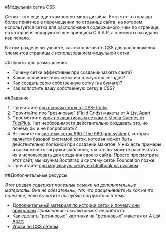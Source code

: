 #Модульная сетка CSS

Сетки - это еще один компонент мира дизайна. Есть что-то гораздо более приятное в перемещении по странице сайта, на котором используется сетка для расположения содержимого, чем по странице, на которой игнорируются все принципы C.R.A.P, а элементы накиданы как попало.

В этом разделе вы узнаете, как использовать CSS для расположения элементов страницы с использованием модульной сетки.

##Пункты для размышления

* Почему сетки эффективны при создании макета сайта?
* Какие основные типы сеток используются сегодня?
* Как создать свою собственную сетку (на бумаге)?
* Как воплотить вашу собственную сетку в CSS?

##Задание

1. Прочитайте [про основы сеток от CSS-Tricks](http://css-tricks.com/dont-overthink-it-grids/)
2. Прочитайте [про "резиновые" (Fluid Grids) макеты от A List Apart](http://alistapart.com/article/fluidgrids)
3. Просмотрите [урок по адаптивным сеткам с Media Queries от TutsPlus](http://webdesign.tutsplus.com/tutorials/a-basic-responsive-grid-plus-handy-css3-media-query-reporter--webdesign-5121). Нет необходимости действительно создавать это, но почему бы и не попробовать?
4. Взгляните на [систему сеток 960 (The 960 grid system)](http://960.gs/), которая является базовой системой сеток, которая может быть действительно полезной при создании макетов. У них есть примеры и возможность загрузки шаблонов, так что вы можете распечатать их и использовать для создания своего сайта. Просто просмотрите этот сайт, мы изучим Bootstrap и систему сеток Foundation позже.
5. Прочитайте [про модульную сетку на htmlbook на русском](http://htmlbook.ru/content/modulnaya-setka)

##Дополнительные ресурсы

_Этот раздел содержит полезные ссылки на дополнительные материалы. Они не обязательны, так что расценивайте их как нечто полезное, если вы хотите поглубже погрузиться в тему._

* [Дополнительный материал по истории сеток и почему они прекрасны](http://www.subtraction.com/pics/0703/grids_are_good.pdf) *Примечание: ссылка может не работать*
* [Как сделать "резиновые" картинки на "резиновых" макетах от A List Apart](http://alistapart.com/article/fluid-images)
* [Уроки по CSS сеткам](https://hackdesign.org/lessons/32)
